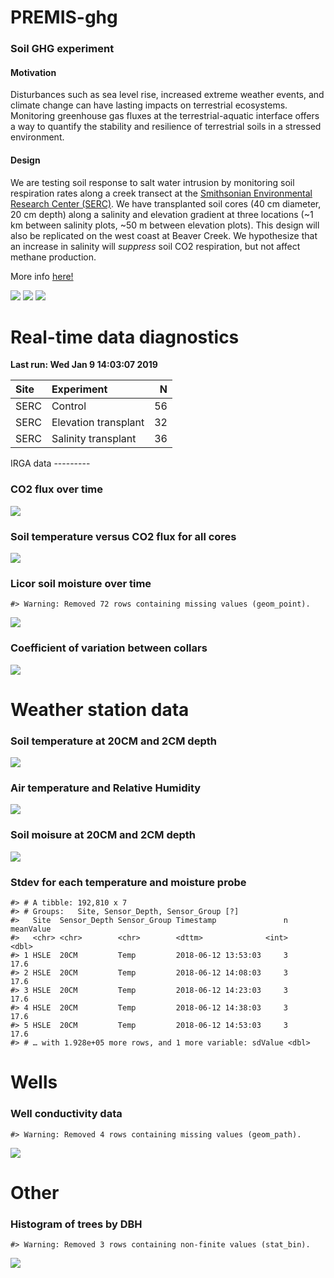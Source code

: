 
<!-- README.md is generated from README.Rmd. Please edit that file -->
PREMIS-ghg
==========

### Soil GHG experiment

#### Motivation

Disturbances such as sea level rise, increased extreme weather events, and climate change can have lasting impacts on terrestrial ecosystems. Monitoring greenhouse gas fluxes at the terrestrial-aquatic interface offers a way to quantify the stability and resilience of terrestrial soils in a stressed environment.

#### Design

We are testing soil response to salt water intrusion by monitoring soil respiration rates along a creek transect at the [Smithsonian Environmental Research Center (SERC)](https://serc.si.edu/). We have transplanted soil cores (40 cm diameter, 20 cm depth) along a salinity and elevation gradient at three locations (~1 km between salinity plots, ~50 m between elevation plots). This design will also be replicated on the west coast at Beaver Creek. We hypothesize that an increase in salinity will *suppress* soil CO2 respiration, but not affect methane production.

More info [here!](https://osf.io/at9hr)

![](https://github.com/PNNL-PREMIS/PREMIS-ghg/blob/master/photos/cores_in_cart.jpeg) ![](https://github.com/PNNL-PREMIS/PREMIS-ghg/blob/master/photos/BBL_SP_snow.jpeg) ![](https://github.com/PNNL-PREMIS/PREMIS-ghg/blob/master/photos/cores_in_ground.jpeg)

Real-time data diagnostics
==========================

**Last run: Wed Jan 9 14:03:07 2019**

<table>
<thead>
<tr>
<th style="text-align:left;">
Site
</th>
<th style="text-align:left;">
Experiment
</th>
<th style="text-align:right;">
N
</th>
</tr>
</thead>
<tbody>
<tr>
<td style="text-align:left;">
SERC
</td>
<td style="text-align:left;">
Control
</td>
<td style="text-align:right;">
56
</td>
</tr>
<tr>
<td style="text-align:left;">
SERC
</td>
<td style="text-align:left;">
Elevation transplant
</td>
<td style="text-align:right;">
32
</td>
</tr>
<tr>
<td style="text-align:left;">
SERC
</td>
<td style="text-align:left;">
Salinity transplant
</td>
<td style="text-align:right;">
36
</td>
</tr>
</tbody>
</table>
IRGA data
---------

### CO2 flux over time

![](figures/README-co2_time-1.png)

### Soil temperature versus CO2 flux for all cores

![](figures/README-q10-1.png)

### Licor soil moisture over time

    #> Warning: Removed 72 rows containing missing values (geom_point).

![](figures/README-licor_sm-1.png)

### Coefficient of variation between collars

![](figures/README-collar_cv-1.png)

Weather station data
====================

### Soil temperature at 20CM and 2CM depth

![](figures/README-soil_temp-1.png)

### Air temperature and Relative Humidity

![](figures/README-air_temp-1.png)

### Soil moisure at 20CM and 2CM depth

![](figures/README-soil_moisture-1.png)

### Stdev for each temperature and moisture probe

    #> # A tibble: 192,810 x 7
    #> # Groups:   Site, Sensor_Depth, Sensor_Group [?]
    #>   Site  Sensor_Depth Sensor_Group Timestamp               n meanValue
    #>   <chr> <chr>        <chr>        <dttm>              <int>     <dbl>
    #> 1 HSLE  20CM         Temp         2018-06-12 13:53:03     3      17.6
    #> 2 HSLE  20CM         Temp         2018-06-12 14:08:03     3      17.6
    #> 3 HSLE  20CM         Temp         2018-06-12 14:23:03     3      17.6
    #> 4 HSLE  20CM         Temp         2018-06-12 14:38:03     3      17.6
    #> 5 HSLE  20CM         Temp         2018-06-12 14:53:03     3      17.6
    #> # … with 1.928e+05 more rows, and 1 more variable: sdValue <dbl>

Wells
=====

### Well conductivity data

    #> Warning: Removed 4 rows containing missing values (geom_path).

![](figures/README-wells-1.png)

Other
=====

### Histogram of trees by DBH

    #> Warning: Removed 3 rows containing non-finite values (stat_bin).

![](figures/README-inventory-1.png)
